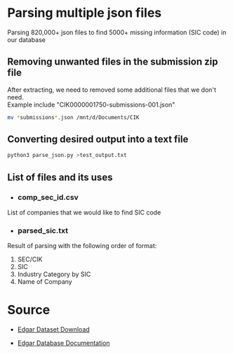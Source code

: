 # Parsing multiple json files
Parsing 820,000+ json files to find 5000+ missing information (SIC code) in our database

## Removing unwanted files in the submission zip file
After extracting, we need to removed some additional files that we don't need. 
<br>
Example include "CIK0000001750-submissions-001.json"

```bash
mv *submissions*.json /mnt/d/Documents/CIK
```

## Converting desired output into a text file

```bash
python3 parse_json.py >test_output.txt
```


## List of files and its uses
- ### comp_sec_id.csv 
List of companies that we would like to find SIC code

- ### parsed_sic.txt
Result of parsing with the following order of format: 
1. SEC/CIK
2. SIC
3. Industry Category by SIC
4. Name of Company

# Source
- [Edgar Dataset Download](https://www.sec.gov/Archives/edgar/daily-index/bulkdata/submissions.zip)

- [Edgar Database Documentation](https://www.sec.gov/edgar/sec-api-documentation)
